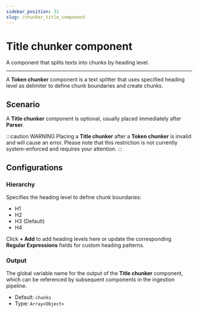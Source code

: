 ```yaml
---
sidebar_position: 31
slug: /chunker_title_component
---
```


# Title chunker component

A component that splits texts into chunks by heading level.

---

A **Token chunker** component is a text splitter that uses specified heading level as delimiter to define chunk boundaries and create chunks.

## Scenario

A **Title chunker** component is optional, usually placed immediately after **Parser**.

:::caution WARNING
Placing a **Title chunker** after a **Token chunker** is invalid and will cause an error. Please note that this restriction is not currently system-enforced and requires your attention.
:::

## Configurations

### Hierarchy

Specifies the heading level to define chunk boundaries: 

- H1
- H2
- H3 (Default)
- H4

Click **+ Add** to add heading levels here or update the corresponding **Regular Expressions** fields for custom heading patterns.

### Output

The global variable name for the output of the **Title chunker** component, which can be referenced by subsequent components in the ingestion pipeline.

- Default: `chunks`
- Type: `Array<Object>`